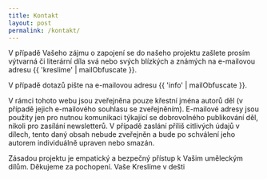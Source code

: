 ```yaml
---
title: Kontakt
layout: post
permalink: /kontakt/
---
```


V případě Vašeho zájmu o zapojení se do našeho projektu zašlete prosím výtvarná či literární díla svá nebo svých blízkých a známých na e-mailovou adresu {{ 'kreslime' | mailObfuscate }}.

V případě dotazů pište na e-mailovou adresu {{ 'info' | mailObfuscate }}.

V rámci tohoto webu jsou zveřejněna pouze křestní jména autorů děl (v případě jejich e-mailového souhlasu se zveřejněním). E-mailové adresy jsou použity jen pro nutnou komunikaci týkající se dobrovolného publikování děl, nikoli pro zasílání newsletterů. V případě zaslání příliš citlivých údajů v dílech, tento daný obsah nebude zveřejněn a bude po schválení jeho autorem individuálně upraven nebo smazán.

Zásadou projektu je empatický a bezpečný přístup k Vašim uměleckým dílům. Děkujeme za pochopení. Vaše Kreslíme v dešti
